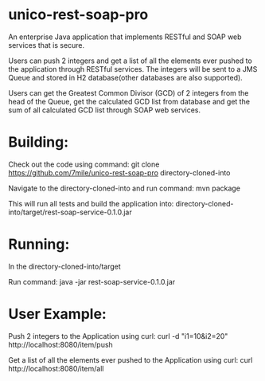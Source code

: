 # unico-rest-soap-pro
An enterprise Java application that implements RESTful and SOAP web services that is secure.

Users can push 2 integers and get a list of all the elements ever pushed to the application
through RESTful services. The integers will be sent to a JMS Queue and stored in H2 database(other
databases are also supported).

Users can get the Greatest Common Divisor (GCD) of 2 integers from the head of the Queue, get the
calculated GCD list from database and get the sum of all calculated GCD list through SOAP web services.

# Building:

Check out the code using command:
git clone https://github.com/7mile/unico-rest-soap-pro directory-cloned-into

Navigate to the directory-cloned-into and run command:
mvn package

This will run all tests and build the application into:
directory-cloned-into/target/rest-soap-service-0.1.0.jar

# Running:

In the directory-cloned-into/target

Run command: java -jar rest-soap-service-0.1.0.jar

# User Example:
Push 2 integers to the Application using curl:
    curl -d "i1=10&i2=20" http://localhost:8080/item/push

Get a list of all the elements ever pushed to the Application using curl:
    curl http://localhost:8080/item/all


